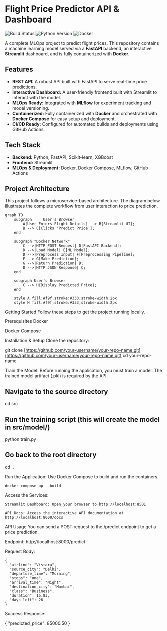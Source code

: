 # Flight Price Predictor API & Dashboard

![Build Status](https://img.shields.io/badge/build-passing-brightgreen) ![Python Version](https://img.shields.io/badge/python-3.8-blue) ![Docker](https://img.shields.io/badge/docker-ready-blue)

A complete MLOps project to predict flight prices. This repository contains a machine learning model served via a **FastAPI** backend, an interactive **Streamlit** dashboard, and is fully containerized with **Docker**.

## Features

- **REST API:** A robust API built with FastAPI to serve real-time price predictions.
- **Interactive Dashboard:** A user-friendly frontend built with Streamlit to interact with the model.
- **MLOps Ready:** Integrated with **MLflow** for experiment tracking and model versioning.
- **Containerized:** Fully containerized with **Docker** and orchestrated with **Docker Compose** for easy setup and deployment.
- **CI/CD Ready:** Configured for automated builds and deployments using GitHub Actions.

## Tech Stack

- **Backend:** Python, FastAPI, Scikit-learn, XGBoost
- **Frontend:** Streamlit
- **MLOps & Deployment:** Docker, Docker Compose, MLflow, GitHub Actions

## Project Architecture

This project follows a microservice-based architecture. The diagram below illustrates the complete workflow from user interaction to price prediction.

```mermaid
graph TD
    subgraph     User's Browser
        A[User Enters Flight Details] --> B{Streamlit UI};
        B --> C[Clicks 'Predict Price'];
    end

    subgraph "Docker Network"
        C -->|HTTP POST Request| D[FastAPI Backend];
        D -->|Load Model| E[ML Model];
        D -->|Preprocess Input| F[Preprocessing Pipeline];
        F --> G[Make Prediction];
        G -->|Return Prediction| D;
        D -->|HTTP JSON Response| C;
    end

    subgraph User's Browser
        C --> H{Display Predicted Price};
    end

    style A fill:#f9f,stroke:#333,stroke-width:2px
    style H fill:#f9f,stroke:#333,stroke-width:2px
```
Getting Started
Follow these steps to get the project running locally.

Prerequisites
Docker

Docker Compose

Installation & Setup
Clone the repository:

git clone [https://github.com/your-username/your-repo-name.git](https://github.com/your-username/your-repo-name.git)
cd your-repo-name

Train the Model: Before running the application, you must train a model. The trained model artifact (.pkl) is required by the API.

## Navigate to the source directory
cd src

## Run the training script (this will create the model in src/model/)
python train.py

## Go back to the root directory
cd ..

Run the Application: Use Docker Compose to build and run the containers.
```
docker compose up --build 
```
Access the Services:
```
Streamlit Dashboard: Open your browser to http://localhost:8501

API Docs: Access the interactive API documentation at http://localhost:8000/docs
```
API Usage
You can send a POST request to the /predict endpoint to get a price prediction.

Endpoint: http://localhost:8000/predict

Request Body:

```
{
  "airline": "Vistara",
  "source_city": "Delhi",
  "departure_time": "Morning",
  "stops": "one",
  "arrival_time": "Night",
  "destination_city": "Mumbai",
  "class": "Business",
  "duration": 15.83,
  "days_left": 26
}
```
Success Response:

{
  "predicted_price": 85000.50
}
